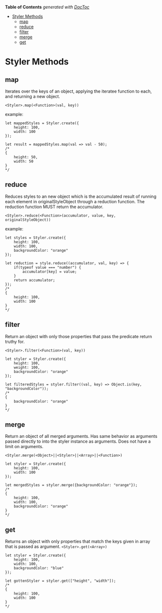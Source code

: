 <!-- START doctoc generated TOC please keep comment here to allow auto update -->
<!-- DON'T EDIT THIS SECTION, INSTEAD RE-RUN doctoc TO UPDATE -->
**Table of Contents**  *generated with [DocToc](http://doctoc.herokuapp.com/)*

- [Styler Methods](#styler-methods)
  - [map](#map)
  - [reduce](#reduce)
  - [filter](#filter)
  - [merge](#merge)
  - [get](#get)

<!-- END doctoc generated TOC please keep comment here to allow auto update -->

# Styler Methods

## map
Iterates over the keys of an object, applying the iteratee function to each, and returning a new object.

`<Styler>.map(<Function>(val, key))`

example: 
```
let mappedStyles = Styler.create({
    height: 100,
    width: 100
});

let result = mappedStyles.map(val => val - 50);
/*
{
    height: 50,
    width: 50
}
*/
```


## reduce
Reduces styles to an new object which is the accumulated result of running each element in originalStyleObject through a reduction function. The reduction function MUST return the accumulator.

`<Styler>.reduce(<Function>(accumulator, value, key, originalStyleObject))`

example:
```
let styles = Styler.create({
    height: 100,
    width: 100,
    backgroundColor: "orange"
});

let reduction = style.reduce((accumulator, val, key) => {
    if(typeof value === "number") {
        accumulator[key] = value;
    }
    return accumulator;
});
/*
{
    height: 100,
    width: 100
}
*/
```

## filter
Return an object with only those properties that pass the predicate return truthy for.

`<Styler>.filter(<Function>(val, key))`

```
let styler = Styler.create({
    height: 100,
    weight: 100,
    backgroundColor: "orange"
});

let filteredStyles = styler.filter((val, key) => Object.is(key, "backgroundColor"));
/*
{
    backgroundColor: "orange"    
}
*/
```

## merge
Return an object of all merged arguments. Has same behavior as arguments passed directly to into the styler instance as arguments.
Does not have a limit on arguments.

`<Styler.merge(<Object>||<Styler>||<Array>||<Function>)`

```
let styler = Styler.create({
    height: 100, 
    width: 100
});

let mergedStyles = styler.merge({backgroundColor: "orange"});
/*
{
    height: 100,
    width: 100,
    backgroundColor: "orange"
}
*/
```
## get
Returns an object with only properties that match the keys given in array that is passed as argument.
`<Styler>.get(<Array>)`

```
let styler = Styler.create({
    height: 100,
    width: 100,
    backgroundColor: "blue"
});

let gottenStyler = styler.get(["height", "width"]);
/*
{
    height: 100,
    width: 100
}
*/